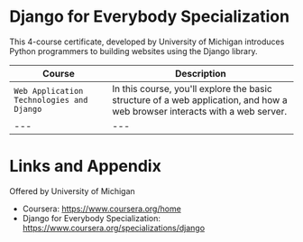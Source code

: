 # Django for Everybody Specialization

This 4-course certificate, developed by University of Michigan introduces Python programmers to building websites using the Django library. 

| Course | Description |
| --- | --- |
| `Web Application Technologies and Django` | In this course, you'll explore the basic structure of a web application, and how a web browser interacts with a web server.|
| --- | --- |


Links and Appendix
========================================================
Offered by University of Michigan


- Coursera: https://www.coursera.org/home
- Django for Everybody Specialization: https://www.coursera.org/specializations/django
